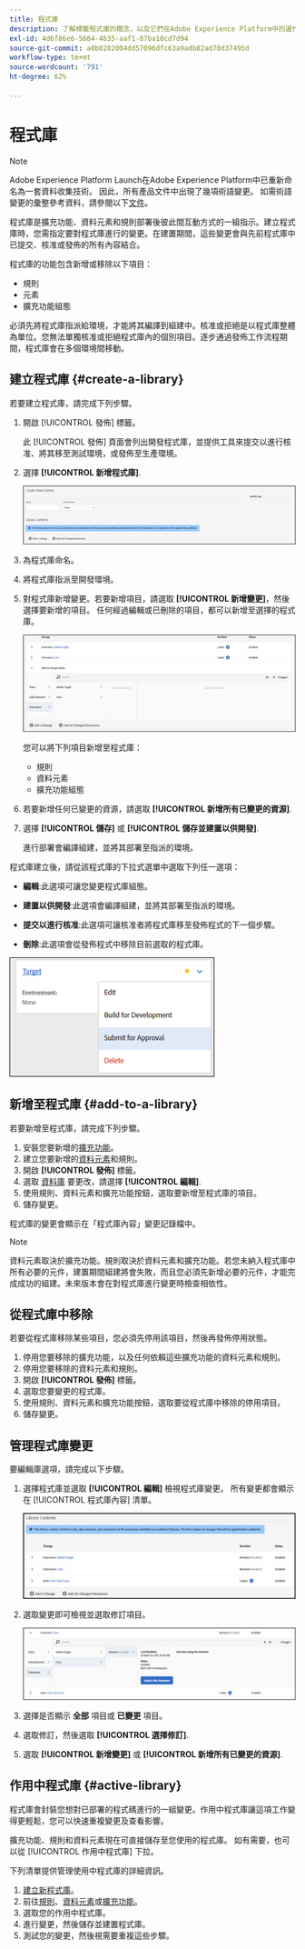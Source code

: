 ```yaml
---
title: 程式庫
description: 了解標籤程式庫的概念，以及它們在Adobe Experience Platform中的運作方式。
exl-id: 4d6f86e6-5684-4635-aaf1-87ba10cd7d94
source-git-commit: a8b0282004dd57096dfc63a9adb82ad70d37495d
workflow-type: tm+mt
source-wordcount: '791'
ht-degree: 62%

---
```


# 程式庫

>[!NOTE]
>
>Adobe Experience Platform Launch在Adobe Experience Platform中已重新命名為一套資料收集技術。 因此，所有產品文件中出現了幾項術語變更。 如需術語變更的彙整參考資料，請參閱以下[文件](../../term-updates.md)。

程式庫是擴充功能、資料元素和規則部署後彼此間互動方式的一組指示。建立程式庫時，您需指定要對程式庫進行的變更。在建置期間，這些變更會與先前程式庫中已提交、核准或發佈的所有內容結合。

程式庫的功能包含新增或移除以下項目：

* 規則
* 元素
* 擴充功能組態

必須先將程式庫指派給環境，才能將其編譯到組建中。核准或拒絕是以程式庫整體為單位。您無法單獨核准或拒絕程式庫內的個別項目。逐步通過發佈工作流程期間，程式庫會在多個環境間移動。

## 建立程式庫 {#create-a-library}

若要建立程式庫，請完成下列步驟。

1. 開啟 [!UICONTROL 發佈] 標籤。

   此 [!UICONTROL 發佈] 頁面會列出開發程式庫，並提供工具來提交以進行核准、將其移至測試環境，或發佈至生產環境。

1. 選擇 **[!UICONTROL 新增程式庫]**.

   ![](../../images/library-create.jpg)

1. 為程式庫命名。
1. 將程式庫指派至開發環境。
1. 對程式庫新增變更。若要新增項目，請選取 **[!UICONTROL 新增變更]**，然後選擇要新增的項目。 任何經過編輯或已刪除的項目，都可以新增至選擇的程式庫。

   ![](../../images/library-add-change.jpg)

   您可以將下列項目新增至程式庫：

   * 規則
   * 資料元素
   * 擴充功能組態

1. 若要新增任何已變更的資源，請選取 **[!UICONTROL 新增所有已變更的資源]**.
1. 選擇 **[!UICONTROL 儲存]** 或 **[!UICONTROL 儲存並建置以供開發]**.

   進行部署會編譯組建，並將其部署至指派的環境。

程式庫建立後，請從該程式庫的下拉式選單中選取下列任一選項：

* **編輯**:此選項可讓您變更程式庫組態。

* **建置以供開發**:此選項會編譯組建，並將其部署至指派的環境。

* **提交以進行核准**:此選項可讓核准者將程式庫移至發佈程式的下一個步驟。

* **刪除**:此選項會從發佈程式中移除目前選取的程式庫。

![](../../images/library-menu.png)

## 新增至程式庫 {#add-to-a-library}

若要新增至程式庫，請完成下列步驟。

1. 安裝您要新增的[擴充功能](../managing-resources/extensions/overview.md)。
1. 建立您要新增的[資料元素](../managing-resources/data-elements.md)和規則。
1. 開啟 **[!UICONTROL 發佈]** 標籤。
1. 選取 [資料庫](libraries.md) 要更改，請選擇 **[!UICONTROL 編輯]**.
1. 使用規則、資料元素和擴充功能按鈕，選取要新增至程式庫的項目。
1. 儲存變更。

程式庫的變更會顯示在「程式庫內容」變更記錄檔中。

>[!NOTE]
>
> 資料元素取決於擴充功能。規則取決於資料元素和擴充功能。若您未納入程式庫中所有必要的元件，建置期間組建將會失敗，而且您必須先新增必要的元件，才能完成成功的組建。未來版本會在對程式庫進行變更時檢查相依性。

## 從程式庫中移除

若要從程式庫移除某些項目，您必須先停用該項目，然後再發佈停用狀態。

1. 停用您要移除的擴充功能，以及任何依賴這些擴充功能的資料元素和規則。
1. 停用您要移除的資料元素和規則。
1. 開啟 **[!UICONTROL 發佈]** 標籤。
1. 選取您要變更的程式庫。
1. 使用規則、資料元素和擴充功能按鈕，選取要從程式庫中移除的停用項目。
1. 儲存變更。

## 管理程式庫變更

要編輯庫選項，請完成以下步驟。

1. 選擇程式庫並選取 **[!UICONTROL 編輯]** 檢視程式庫變更。 所有變更都會顯示在 [!UICONTROL 程式庫內容] 清單。

   ![](../../images/library-contents.jpg)

1. 選取變更即可檢視並選取修訂項目。

   ![](../../images/library-contents-revision.jpg)

1. 選擇是否顯示 **全部** 項目或 **已變更** 項目。
1. 選取修訂，然後選取 **[!UICONTROL 選擇修訂]**.
1. 選取 **[!UICONTROL 新增變更]** 或 **[!UICONTROL 新增所有已變更的資源]**.

## 作用中程式庫 {#active-library}

程式庫會封裝您想對已部署的程式碼進行的一組變更。作用中程式庫讓這項工作變得更輕鬆，您可以快速重複變更及查看影響。

擴充功能、規則和資料元素現在可直接儲存至您使用的程式庫。 如有需要，也可以從 [!UICONTROL 作用中程式庫] 下拉。

下列清單提供管理使用中程式庫的詳細資訊。

1. [建立新程式庫](libraries.md#create-a-library)。
1. 前往[規則](../managing-resources/rules.md)、[資料元素](../managing-resources/data-elements.md)或[擴充功能](../managing-resources/extensions/overview.md)。
1. 選取您的作用中程式庫。
1. 進行變更，然後儲存並建置程式庫。
1. 測試您的變更，然後視需要重複這些步驟。
